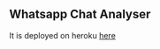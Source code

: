 ## Whatsapp Chat Analyser

It is deployed on heroku [here](https://whatsup-chat-analysis.herokuapp.com/)

